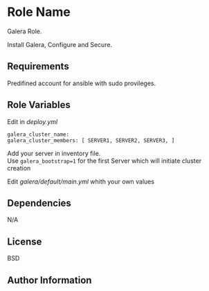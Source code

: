 Role Name
=========

Galera Role.  

Install Galera, Configure and Secure.

Requirements
------------

Predifined account for ansible with sudo provileges.

Role Variables
--------------

Edit in *deploy.yml*

`galera_cluster_name:`  
`galera_cluster_members: [ SERVER1, SERVER2, SERVER3, ]`  

Add your server in inventory file.  
Use `galera_bootstrap=1` for the first Server which will initiate cluster creation  
 
Edit *galera/default/main.yml* whith your own values  

Dependencies
------------

N/A

License
-------

BSD

Author Information
------------------

